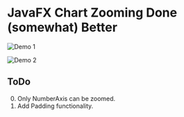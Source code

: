 # JavaFX Chart Zooming Done (somewhat) Better

![Demo 1](https://j.gifs.com/xGN7rz.gif)

![Demo 2](https://j.gifs.com/qjXMEk.gif)

## ToDo
0. Only NumberAxis can be zoomed.
0. Add Padding functionality.
